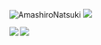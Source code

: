 ![AmashiroNatsuki](https://cdn.jsdelivr.net/gh/tsukiseele/ImageHosting/img/amsrntk3.png) ![](https://visitor-badge.laobi.icu/badge?page_id=tsukiseele.readme)
<div>
  <a href="https://github.com/tsukiseele">
    <img align="left" src="https://github-readme-stats.vercel.app/api/top-langs/?username=tsukiseele&theme=vue" />
  </a>
  <a href="https://github.com/tsukiseele"> 
    <img align="left" src="https://github-readme-stats.vercel.app/api?username=tsukiseele&theme=vue&show_icons=true" />
  </a>
</div>
